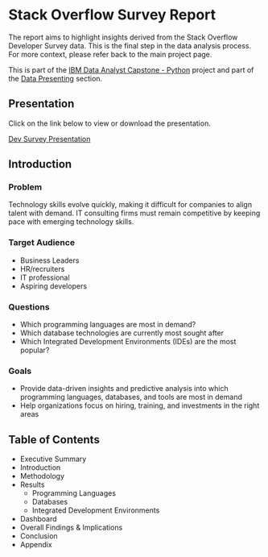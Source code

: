 # Stack Overflow Survey Report

The report aims to highlight insights derived from the Stack Overflow Developer Survey data. This is the final step in the data analysis process. For more context, please refer back to the main project page.

<p>This is part of the <a href = 'https://github.com/FaiLuReH3Ro/ibm-da-capstone-py'>IBM Data Analyst Capstone - Python</a> project and part of the <a href = 'https://github.com/FaiLuReH3Ro/ibm-da-capstone-py?tab=readme-ov-file#presenting'>Data Presenting</a> section.</p>

## Presentation

Click on the link below to view or download the presentation.

[Dev Survey Presentation](https://github.com/FaiLuReH3Ro/dev-survey-presentation/blob/main/Developer%20Survey%20Presentation.pdf)

## Introduction

### Problem
Technology skills evolve quickly, making it difficult for companies to align talent with demand. IT consulting firms must remain competitive by keeping pace with emerging technology skills.

### Target Audience

* Business Leaders
* HR/recruiters
* IT professional
* Aspiring developers

### Questions

* Which programming languages are most in demand?
* Which database technologies are currently most sought after
* Which Integrated Development Environments (IDEs) are the most popular?

### Goals

* Provide data-driven insights and predictive analysis into which programming languages, databases, and tools are most in demand
* Help organizations focus on hiring, training, and investments in the right areas

## Table of Contents

* Executive Summary
* Introduction
* Methodology
* Results
  * Programming Languages
  * Databases
  * Integrated Development Environments
* Dashboard
* Overall Findings & Implications
* Conclusion
* Appendix



